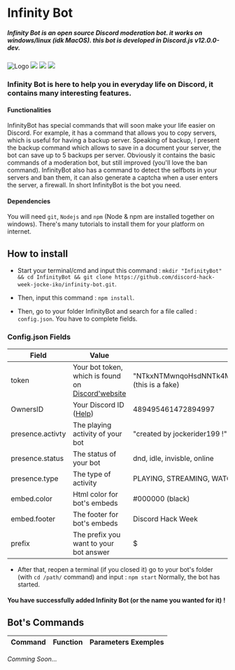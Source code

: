 Infinity Bot
==================

##### Infinity Bot is an open source Discord moderation bot. it works on windows/linux (idk MacOS). this bot is developed in Discord.js v12.0.0-dev.

![Logo](https://cdn.discordapp.com/icons/591537647994798101/a85984646942ed4f2202ffac114b7218.png)
<img src="https://img.shields.io/badge/node--js-10.16.0-success.svg"> 
<img src="https://img.shields.io/badge/npm-6.9.0-red.svg">
<img src="https://img.shields.io/badge/discord.js-12.0.0-blue.svg">
### Infinity Bot is here to help you in everyday life on Discord, it contains many interesting features. 

#### Functionalities
  InfinityBot has special commands that will soon make your life easier on Discord. For example, it has a command that allows you to copy servers, which is useful for having a backup server. Speaking of backup, I present the backup command which allows to save in a document your server, the bot can save up to 5 backups per server. Obviously it contains the basic commands of a moderation bot, but still improved (you'll love the ban command). InfinityBot also has a command to detect the selfbots in your servers and ban them, it can also generate a captcha when a user enters the server, a firewall. In short InfinityBot is the bot you need.

#### Dependencies
  You will need `git`, `Nodejs` and `npm` (Node & npm are installed together on windows). There's many tutorials to install them for your platform on internet.

How to install 
--------------

* Start your terminal/cmd and input this command : `mkdir "InfinityBot" && cd InfinityBot && git clone https://github.com/discord-hack-week-jocke-iko/infinity-bot.git`.

* Then, input this command : `npm install`.

* Then, go to your folder InfinityBot and search for a file called : `config.json`. You have to complete fields.

### Config.json Fields
| Field | Value | Exemple |
| ------ | ------- | ------- |
| token | Your bot token, which is found on [Discord'website](https://discordapp.com/developers/applications/) | "NTkxNTMwnqoHsdNNTk4MTQ0.XRR95g.fh5aH6PeHtRd2qPRANgHEGwfI" (this is a fake) |
| OwnersID | Your Discord ID ([Help](https://support.discordapp.com/hc/en-us/articles/206346498-Where-can-I-find-my-User-Server-Message-ID-)) | 489495461472894997
| presence.activty| The playing activity of your bot | "created by jockerider199 !" |
| presence.status | The status of your bot | dnd, idle, invisble, online |
| presence.type | The type of activity | PLAYING, STREAMING, WATCHING, LISTENING |
| embed.color | Html color for bot's embeds | #000000 (black)  |
| embed.footer | The footer for bot's embeds | Discord Hack Week |
| prefix | The prefix you want to your bot answer | $ |

* After that, reopen a terminal (if you closed it) go to your bot's folder (with `cd /path/` command) and input : `npm start` Normally, the bot has started.

#### You have successfully added Infinity Bot (or the name you wanted for it) !

## Bot's Commands
| Command | Function | Parameters Exemples |
| ------- | -------- | ------------------- |

*Comming Soon...*

